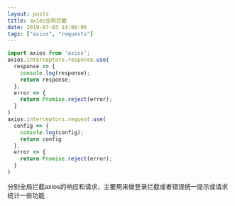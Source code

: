 ```yaml
---
layout: posts
title: axios全局拦截
date: 2019-07-03 14:08:06
tags: ["axios", "requests"]
---
```

``` javascript
import axios from 'axios';
axios.interceptors.response.use(
  response => {
    console.log(response);
    return response;
  },
  error => {
    return Promise.reject(error);
  }
)
axios.interceptors.request.use(
  config => {
    console.log(config);
    return config
  },
  error => {
    return Promise.reject(error);
  }
)
```

分别全局拦截axios的响应和请求，主要用来做登录拦截或者错误统一提示或请求统计一些功能